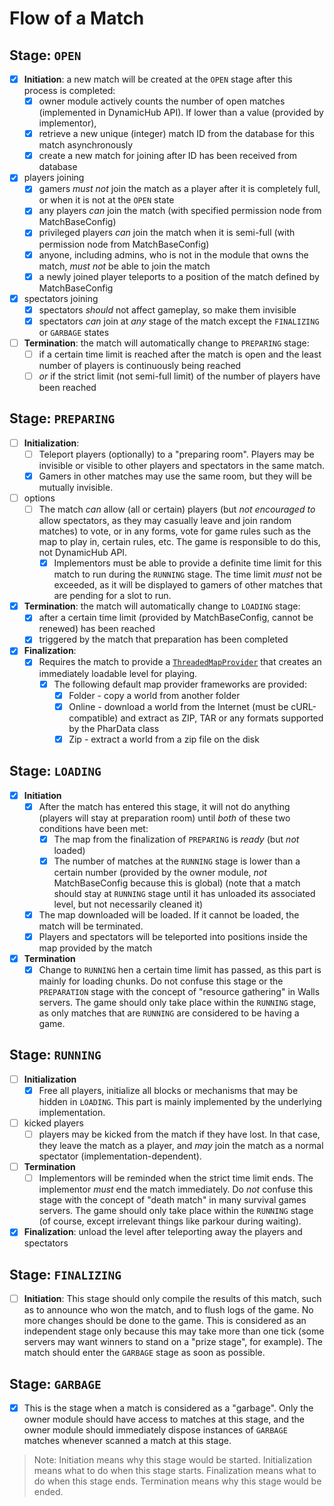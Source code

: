 Flow of a Match
===


## Stage: `OPEN`
- [x] **Initiation**: a new match will be created at the `OPEN` stage after this process is completed:
    - [x] owner module actively counts the number of open matches (implemented in DynamicHub API). If lower than a value (provided by implementor),
    - [x] retrieve a new unique (integer) match ID from the database for this match asynchronously
    - [x] create a new match for joining after ID has been received from database
- [x] players joining
    - [x] gamers _must not_ join the match as a player after it is completely full, or when it is not at the `OPEN` state
    - [x] any players _can_ join the match (with specified permission node from MatchBaseConfig)
    - [x] privileged players _can_ join the match when it is semi-full (with permission node from MatchBaseConfig)
    - [x] anyone, including admins, who is not in the module that owns the match, _must not_ be able to join the match
    - [x] a newly joined player teleports to a position of the match defined by MatchBaseConfig
- [x] spectators joining
    - [x] spectators _should_ not affect gameplay, so make them invisible
    - [x] spectators _can_ join at _any_ stage of the match except the `FINALIZING` or `GARBAGE` states
- [ ] **Termination**: the match will automatically change to `PREPARING` stage:
    - [ ] if a certain time limit is reached after the match is open and the least number of players is continuously being reached
    - [ ] _or_ if the strict limit (not semi-full limit) of the number of players have been reached
    
## Stage: `PREPARING`
- [ ] **Initialization**:
    - [ ] Teleport players (optionally) to a "preparing room". Players may be invisible or visible to other players and spectators in the same match.
    - [x] Gamers in other matches may use the same room, but they will be mutually invisible.
- [ ] options
    - [ ] The match _can_ allow (all or certain) players (but _not encouraged to_ allow spectators, as they may casually leave and join random matches) to vote, or in any forms, vote for game rules such as the map to play in, certain rules, etc. The game is responsible to do this, not DynamicHub API.
        - [x] Implementors must be able to provide a definite time limit for this match to run during the `RUNNING` stage. The time limit _must_ not be exceeded, as it will be displayed to gamers of other matches that are pending for a slot to run.
- [x] **Termination**: the match will automatically change to `LOADING` stage:
    - [x] after a certain time limit (provided by MatchBaseConfig, cannot be renewed) has been reached
    - [x] triggered by the match that preparation has been completed
- [x] **Finalization**:
    - [x] Requires the match to provide a [`ThreadedMapProvider`](src/DynamicHub/Module/Match/MapProvider/ThreadedMapProvider.php) that creates an immediately loadable level for playing.
        - [x] The following default map provider frameworks are provided:
            - [x] Folder - copy a world from another folder
            - [x] Online - download a world from the Internet (must be cURL-compatible) and extract as ZIP, TAR or any formats supported by the PharData class
            - [x] Zip - extract a world from a zip file on the disk

## Stage: `LOADING`
- [x] **Initiation**
    - [x] After the match has entered this stage, it will not do anything (players will stay at preparation room) until _both_ of these two conditions have been met:
        - [x] The map from the finalization of `PREPARING` is _ready_ (but _not_ loaded)
        - [x] The number of matches at the `RUNNING` stage is lower than a certain number (provided by the owner module, _not_ MatchBaseConfig because this is global) (note that a match should stay at `RUNNING` stage until it has unloaded its associated level, but not necessarily cleaned it)
    - [x] The map downloaded will be loaded. If it cannot be loaded, the match will be terminated.
    - [x] Players and spectators will be teleported into positions inside the map provided by the match
- [x] **Termination**
    - [x] Change to `RUNNING` hen a certain time limit has passed, as this part is mainly for loading chunks. Do not confuse this stage or the `PREPARATION` stage with the concept of "resource gathering" in Walls servers. The game should only take place within the `RUNNING` stage, as only matches that are `RUNNING` are considered to be having a game.

## Stage: `RUNNING`
- [ ] **Initialization**
    - [x] Free all players, initialize all blocks or mechanisms that may be hidden in `LOADING`. This part is mainly implemented by the underlying implementation.
- [ ] kicked players
    - [ ] players may be kicked from the match if they have lost. In that case, they leave the match as a player, and _may_ join the match as a normal spectator (implementation-dependent).
- [ ] **Termination**
    - [ ] Implementors will be reminded when the strict time limit ends. The implementor _must_ end the match immediately. Do _not_ confuse this stage with the concept of "death match" in many survival games servers. The game should only take place within the `RUNNING` stage (of course, except irrelevant things like parkour during waiting).
- [x] **Finalization**: unload the level after teleporting away the players and spectators

## Stage: `FINALIZING`
- [ ] **Initiation**: This stage should only compile the results of this match, such as to announce who won the match, and to flush logs of the game. No more changes should be done to the game. This is considered as an independent stage only because this may take more than one tick (some servers may want winners to stand on a "prize stage", for example). The match should enter the `GARBAGE` stage as soon as possible.

## Stage: `GARBAGE`
- [x] This is the stage when a match is considered as a "garbage". Only the owner module should have access to matches at this stage, and the owner module should immediately dispose instances of `GARBAGE` matches whenever scanned a match at this stage.

> Note: Initiation means why this stage would be started. Initialization means what to do when this stage starts. Finalization means what to do when this stage ends. Termination means why this stage would be ended.
